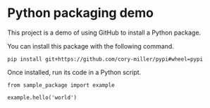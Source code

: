 # Python packaging demo

This project is a demo of using GitHub to install a Python package.

You can install this package with the following command.

```
pip install git+https://github.com/cory-miller/pypi#wheel=pypi
```

Once installed, run its code in a Python script.

```
from sample_package import example

example.hello('world')
```
